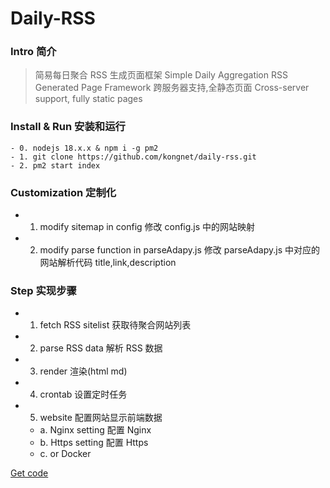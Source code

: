 # Daily-RSS

### Intro 简介

> 简易每日聚合 RSS 生成页面框架
> Simple Daily Aggregation RSS Generated Page Framework
> 跨服务器支持,全静态页面
> Cross-server support, fully static pages

### Install & Run 安装和运行

```
- 0. nodejs 18.x.x & npm i -g pm2
- 1. git clone https://github.com/kongnet/daily-rss.git
- 2. pm2 start index
```

### Customization 定制化

- 1. modify sitemap in config 修改 config.js 中的网站映射
- 2. modify parse function in parseAdapy.js 修改 parseAdapy.js 中对应的网站解析代码 title,link,description

### Step 实现步骤

- 1. fetch RSS sitelist 获取待聚合网站列表
- 2. parse RSS data 解析 RSS 数据
- 3. render 渲染(html md)
- 4. crontab 设置定时任务
- 5. website 配置网站显示前端数据
  - a. Nginx setting 配置 Nginx
  - b. Https setting 配置 Https
  - c. or Docker

[Get code](https://github.com/kongnet/daily-rss)
